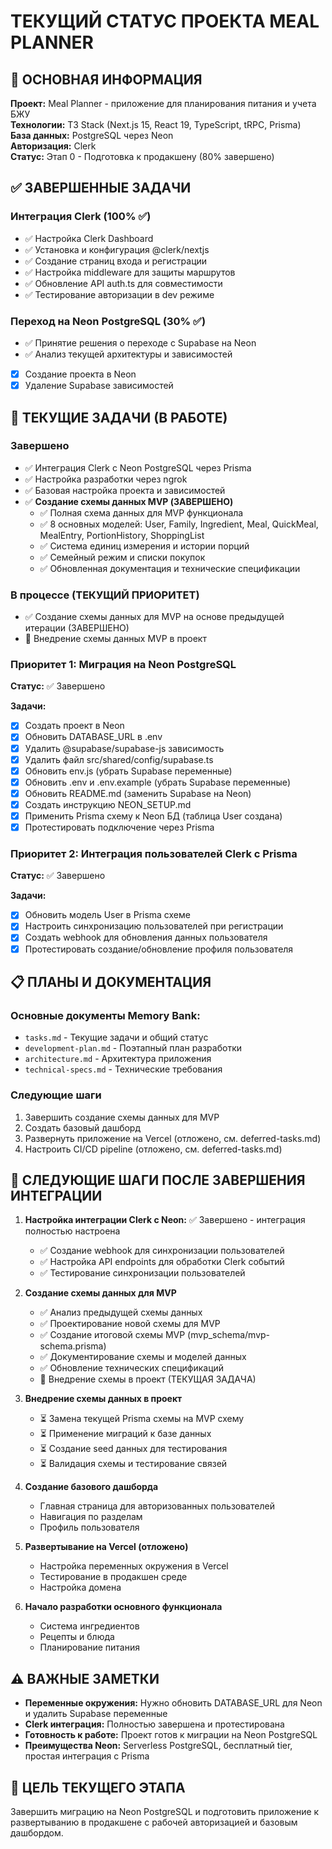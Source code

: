 # ТЕКУЩИЙ СТАТУС ПРОЕКТА MEAL PLANNER

## 🎯 ОСНОВНАЯ ИНФОРМАЦИЯ

**Проект:** Meal Planner - приложение для планирования питания и учета БЖУ  
**Технологии:** T3 Stack (Next.js 15, React 19, TypeScript, tRPC, Prisma)  
**База данных:** PostgreSQL через Neon  
**Авторизация:** Clerk  
**Статус:** Этап 0 - Подготовка к продакшену (80% завершено)

## ✅ ЗАВЕРШЕННЫЕ ЗАДАЧИ

### Интеграция Clerk (100% ✅)

- ✅ Настройка Clerk Dashboard
- ✅ Установка и конфигурация @clerk/nextjs
- ✅ Создание страниц входа и регистрации
- ✅ Настройка middleware для защиты маршрутов
- ✅ Обновление API auth.ts для совместимости
- ✅ Тестирование авторизации в dev режиме

### Переход на Neon PostgreSQL (30% ✅)

- ✅ Принятие решения о переходе с Supabase на Neon
- ✅ Анализ текущей архитектуры и зависимостей
- [x] Создание проекта в Neon
- [x] Удаление Supabase зависимостей

## 🔄 ТЕКУЩИЕ ЗАДАЧИ (В РАБОТЕ)

### Завершено
- ✅ Интеграция Clerk с Neon PostgreSQL через Prisma
- ✅ Настройка разработки через ngrok
- ✅ Базовая настройка проекта и зависимостей
- ✅ **Создание схемы данных MVP (ЗАВЕРШЕНО)**
  - ✅ Полная схема данных для MVP функционала
  - ✅ 8 основных моделей: User, Family, Ingredient, Meal, QuickMeal, MealEntry, PortionHistory, ShoppingList
  - ✅ Система единиц измерения и истории порций
  - ✅ Семейный режим и списки покупок
  - ✅ Обновленная документация и технические спецификации

### В процессе (ТЕКУЩИЙ ПРИОРИТЕТ)
- ✅ Создание схемы данных для MVP на основе предыдущей итерации (ЗАВЕРШЕНО)
- 🔄 Внедрение схемы данных MVP в проект

### Приоритет 1: Миграция на Neon PostgreSQL

**Статус:** ✅ Завершено

**Задачи:**

- [x] Создать проект в Neon
- [x] Обновить DATABASE_URL в .env
- [x] Удалить @supabase/supabase-js зависимость
- [x] Удалить файл src/shared/config/supabase.ts
- [x] Обновить env.js (убрать Supabase переменные)
- [x] Обновить .env и .env.example (убрать Supabase переменные)
- [x] Обновить README.md (заменить Supabase на Neon)
- [x] Создать инструкцию NEON_SETUP.md
- [x] Применить Prisma схему к Neon БД (таблица User создана)
- [x] Протестировать подключение через Prisma

### Приоритет 2: Интеграция пользователей Clerk с Prisma

**Статус:** ✅ Завершено

**Задачи:**

- [x] Обновить модель User в Prisma схеме
- [x] Настроить синхронизацию пользователей при регистрации
- [x] Создать webhook для обновления данных пользователя
- [x] Протестировать создание/обновление профиля пользователя

## 📋 ПЛАНЫ И ДОКУМЕНТАЦИЯ

### Основные документы Memory Bank:

- `tasks.md` - Текущие задачи и общий статус
- `development-plan.md` - Поэтапный план разработки
- `architecture.md` - Архитектура приложения
- `technical-specs.md` - Технические требования

### Следующие шаги
1. Завершить создание схемы данных для MVP
2. Создать базовый дашборд
3. Развернуть приложение на Vercel (отложено, см. deferred-tasks.md)
4. Настроить CI/CD pipeline (отложено, см. deferred-tasks.md)

## 🚀 СЛЕДУЮЩИЕ ШАГИ ПОСЛЕ ЗАВЕРШЕНИЯ ИНТЕГРАЦИИ

1. **Настройка интеграции Clerk с Neon:**
   ✅ Завершено - интеграция полностью настроена

   - ✅ Создание webhook для синхронизации пользователей
   - ✅ Настройка API endpoints для обработки Clerk событий
   - ✅ Тестирование синхронизации пользователей

2. **Создание схемы данных для MVP**

   - ✅ Анализ предыдущей схемы данных
   - ✅ Проектирование новой схемы для MVP
   - ✅ Создание итоговой схемы MVP (mvp_schema/mvp-schema.prisma)
   - ✅ Документирование схемы и моделей данных
   - ✅ Обновление технических спецификаций
   - 🔄 Внедрение схемы в проект (ТЕКУЩАЯ ЗАДАЧА)

3. **Внедрение схемы данных в проект**

   - ⏳ Замена текущей Prisma схемы на MVP схему
   - ⏳ Применение миграций к базе данных
   - ⏳ Создание seed данных для тестирования
   - ⏳ Валидация схемы и тестирование связей

4. **Создание базового дашборда**

   - Главная страница для авторизованных пользователей
   - Навигация по разделам
   - Профиль пользователя

4. **Развертывание на Vercel (отложено)**

   - Настройка переменных окружения в Vercel
   - Тестирование в продакшен среде
   - Настройка домена

5. **Начало разработки основного функционала**
   - Система ингредиентов
   - Рецепты и блюда
   - Планирование питания

## ⚠️ ВАЖНЫЕ ЗАМЕТКИ

- **Переменные окружения:** Нужно обновить DATABASE_URL для Neon и удалить Supabase переменные
- **Clerk интеграция:** Полностью завершена и протестирована
- **Готовность к работе:** Проект готов к миграции на Neon PostgreSQL
- **Преимущества Neon:** Serverless PostgreSQL, бесплатный tier, простая интеграция с Prisma

## 🎯 ЦЕЛЬ ТЕКУЩЕГО ЭТАПА

Завершить миграцию на Neon PostgreSQL и подготовить приложение к развертыванию в продакшене с рабочей авторизацией и базовым дашбордом.

